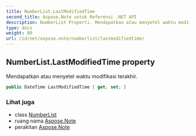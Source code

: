 ```yaml
---
title: NumberList.LastModifiedTime
second_title: Aspose.Note untuk Referensi .NET API
description: NumberList Properti. Mendapatkan atau menyetel waktu modifikasi terakhir.
type: docs
weight: 80
url: /id/net/aspose.note/numberlist/lastmodifiedtime/
---
```

## NumberList.LastModifiedTime property

Mendapatkan atau menyetel waktu modifikasi terakhir.

```csharp
public DateTime LastModifiedTime { get; set; }
```

### Lihat juga

* class [NumberList](../)
* ruang nama [Aspose.Note](../../numberlist/)
* perakitan [Aspose.Note](../../../)



